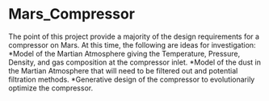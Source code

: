 # Mars_Compressor

The point of this project provide a majority of the design requirements for a compressor on Mars.
At this time, the following are ideas for investigation:
      *Model of the Martian Atmosphere giving the Temperature, Pressure, Density, and gas composition at the compressor inlet.
      *Model of the dust in the Martian Atmosphere that will need to be filtered out and potential filtration methods.
      *Generative design of the compressor to evolutionarily optimize the compressor.
